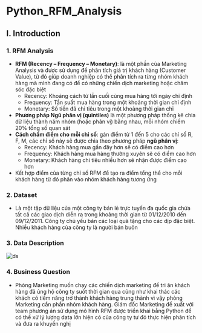 # Python_RFM_Analysis
## I. Introduction
### 1. RFM Analysis
- **RFM (Recency – Frequency – Monetary)**: là một phần của Marketing Analysis và được sử dụng để phân tích giá trị khách hàng (Customer Value), từ đó giúp doanh nghiệp có thể phân tích ra từng nhóm khách hàng mà mình đang có để có những chiến dịch marketing hoặc chăm sóc đặc biệt
  - Recency: Khoảng cách từ lần cuối cùng mua hàng tới ngày chỉ định
  - Frequency: Tần suất mua hàng trong một khoảng thời gian chỉ định
  - Monetary: Số tiền đã chi tiêu trong một khoảng thời gian chỉ
- **Phương pháp Ngũ phân vị (quintiles)** là một phương pháp thống kê chia dữ liệu thành năm nhóm (hoặc phân vị) bằng nhau, mỗi nhóm chiếm 20% tổng số quan sát
- **Cách chấm điểm cho mỗi chỉ số**: gán điểm từ 1 đến 5 cho các chỉ số R, F, M, các chỉ số này sẽ được chia theo phương pháp **ngũ phân vị**:
  - Recency: Khách hàng mua gần đây hơn sẽ có điểm cao hơn
  - Frequency: Khách hàng mua hàng thường xuyên sẽ có điểm cao hơn
  - Monetary: Khách hàng chi tiêu nhiều hơn sẽ nhận được điểm cao hơn
- Kết hợp điểm của từng chỉ số RFM để tạo ra điểm tổng thể cho mỗi khách hàng từ đó phân vào nhóm khách hàng tương ứng
### 2. Dataset
- Là một tập dữ liệu của một công ty bán lẻ trực tuyến đa quốc gia chứa tất cả các giao dịch diễn ra trong khoảng thời gian từ 01/12/2010 đến 09/12/2011. Công ty chủ yếu bán các loại quà tặng cho các dịp đặc biệt. Nhiều khách hàng của công ty là người bán buôn
### 3. Data Description
![ds](https://github.com/user-attachments/assets/2b786299-b2ea-4e15-adc3-22fe2f2a85d3)
### 4. Business Question
- Phòng Marketing muốn chạy các chiến dịch marketing để tri ân khách hàng đã ủng hộ công ty suốt thời gian qua cũng như khai thác các khách có tiềm năng trở thành khách hàng trung thành vì vậy phòng Marketing cần phần nhóm khách hàng. Giám đốc Marketing đề xuất với team phương án sử dụng mô hình RFM được triển khai bằng Python để có thể xử lý lượng data lớn hiện có của công ty tư đó thực hiện phân tích và đưa ra khuyến nghị 
